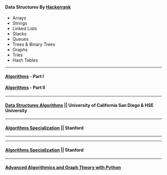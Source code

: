 #### Data Structures By [Hackerrank](https://www.hackerrank.com/domains/data-structures) 
  * Arrays 
  * Strings
  * Linked Lists 
  * Stacks 
  * Queues
  * Trees & Binary Trees
  * Graphs
  * Tries
  * Hash Tables

----
#### [Algorithms](https://www.coursera.org/learn/algorithms-part1) - Part I
#### [Algorithms](https://www.coursera.org/learn/algorithms-part2) - Part II
----
#### [Data Structures Algorithms](https://www.coursera.org/specializations/data-structures-algorithms) || University of California San Diego & HSE University
----
#### [Algorithms Specialization](https://www.coursera.org/specializations/algorithms) || Stanford
----

----
#### [Algorithms Specialization](https://www.coursera.org/specializations/algorithms) || Stanford
----

#### [Advanced Algorithmics and Graph Theory with Python](https://learning.edx.org/course/course-v1:IMTx+NET04x+3T2018/home) 
